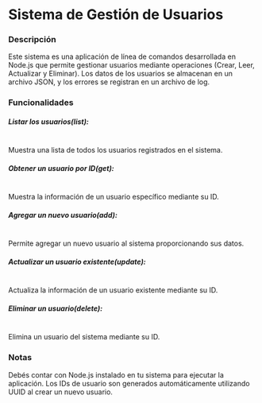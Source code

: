 <h1>Sistema de Gestión de Usuarios</h1>

<h3>Descripción</h3>

Este sistema es una aplicación de línea de comandos desarrollada en Node.js que permite gestionar usuarios mediante operaciones (Crear, Leer, Actualizar y Eliminar). Los datos de los usuarios se almacenan en un archivo JSON, y los errores se registran en un archivo de log.

<h3>Funcionalidades</h3>

<h5>Listar los usuarios(list):</h5><br>
Muestra una lista de todos los usuarios registrados en el sistema. 

<h5>Obtener un usuario por ID(get):</h5><br>
Muestra la información de un usuario específico mediante su ID.

<h5>Agregar un nuevo usuario(add): </h5><br>
Permite agregar un nuevo usuario al sistema proporcionando sus datos.

<h5>Actualizar un usuario existente(update):</h5><br>
Actualiza la información de un usuario existente mediante su ID.

<h5>Eliminar un usuario(delete):</h5><br>
Elimina un usuario del sistema mediante su ID.

<h3>Notas</h3>
Debés contar con Node.js instalado en tu sistema para ejecutar la aplicación.
Los IDs de usuario son generados automáticamente utilizando UUID al crear un nuevo usuario.
